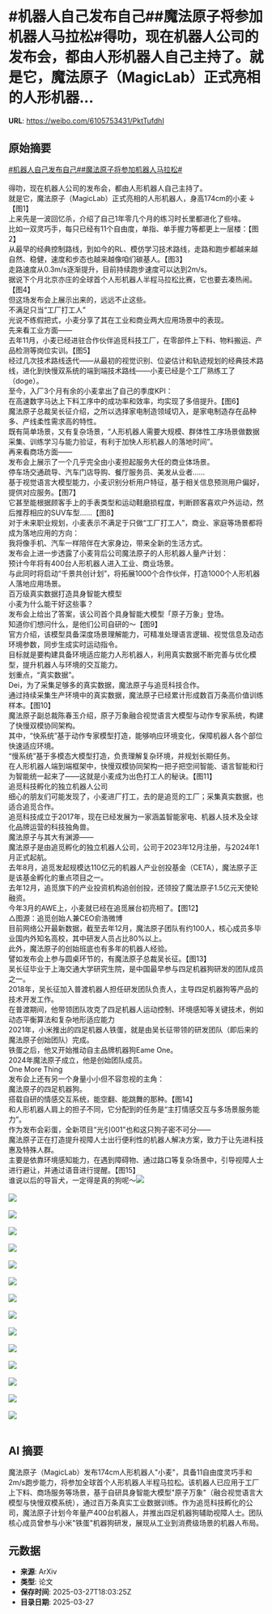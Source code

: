 # #机器人自己发布自己##魔法原子将参加机器人马拉松#得叻，现在机器人公司的发布会，都由人形机器人自己主持了。就是它，魔法原子（MagicLab）正式亮相的人形机器...

**URL**: https://weibo.com/6105753431/PktTufdhI

## 原始摘要

<a href="https://m.weibo.cn/search?containerid=231522type%3D1%26t%3D10%26q%3D%23%E6%9C%BA%E5%99%A8%E4%BA%BA%E8%87%AA%E5%B7%B1%E5%8F%91%E5%B8%83%E8%87%AA%E5%B7%B1%23&amp;extparam=%23%E6%9C%BA%E5%99%A8%E4%BA%BA%E8%87%AA%E5%B7%B1%E5%8F%91%E5%B8%83%E8%87%AA%E5%B7%B1%23" data-hide=""><span class="surl-text">#机器人自己发布自己#</span></a><a href="https://m.weibo.cn/search?containerid=231522type%3D1%26t%3D10%26q%3D%23%E9%AD%94%E6%B3%95%E5%8E%9F%E5%AD%90%E5%B0%86%E5%8F%82%E5%8A%A0%E6%9C%BA%E5%99%A8%E4%BA%BA%E9%A9%AC%E6%8B%89%E6%9D%BE%23&amp;extparam=%23%E9%AD%94%E6%B3%95%E5%8E%9F%E5%AD%90%E5%B0%86%E5%8F%82%E5%8A%A0%E6%9C%BA%E5%99%A8%E4%BA%BA%E9%A9%AC%E6%8B%89%E6%9D%BE%23" data-hide=""><span class="surl-text">#魔法原子将参加机器人马拉松#</span></a><br><br>得叻，现在机器人公司的发布会，都由人形机器人自己主持了。<br>就是它，魔法原子（MagicLab）正式亮相的人形机器人，身高174cm的小麦 ↓【图1】<br>上来先是一波回忆杀，介绍了自己1年零几个月的练习时长里都进化了些啥。<br>比如一双灵巧手，每只已经有11个自由度，单指、单手握力等都更上一层楼：【图2】<br>从最早的经典控制路线，到如今的RL、模仿学习技术路线，走路和跑步都越来越自然、稳健，速度和步态也越来越像咱们碳基人。【图3】<br>走路速度从0.3m/s逐渐提升，目前持续跑步速度可以达到2m/s。<br>据说下个月北京亦庄的全球首个人形机器人半程马拉松比赛，它也要去凑热闹。【图4】<br>但这场发布会上展示出来的，远远不止这些。<br>不满足只当“工厂打工人”<br>光说不练假把式，小麦分享了其在工业和商业两大应用场景中的表现。<br>先来看工业方面——<br>去年11月，小麦已经进驻合作伙伴追觅科技工厂，在零部件上下料、物料搬运、产品检测等岗位实训。【图5】<br>经过几次技术路线迭代——从最初的视觉识别、位姿估计和轨迹规划的经典技术路线，进化到快慢双系统的端到端技术路线——小麦已经是个工厂熟练工了（doge）。<br>至今，入厂3个月有余的小麦拿出了自己的季度KPI：<br>在高速数字马达上下料工序中的成功率和效率，均实现了多倍提升。【图6】<br>魔法原子总裁吴长征介绍，之所以选择家电制造领域切入，是家电制造存在品种多、产线柔性需求高的特性。<br>既有简单场景，又有复杂场景，“人形机器人需要大规模、群体性工序场景做数据采集、训练学习与能力验证，有利于加快人形机器人的落地时间”。<br>再来看商场方面——<br>发布会上展示了一个几乎完全由小麦担起服务大任的商业体场景。<br>停车场交通疏导、汽车门店导购、餐厅服务员、美发从业者……<br>基于视觉语言大模型能力，小麦识别分析用户特征，基于相关信息预测用户偏好，提供对应服务。【图7】<br>它甚至能根据顾客手上的手表类型和运动鞋磨损程度，判断顾客喜欢户外运动，然后推荐相应的SUV车型……【图8】<br>对于未来职业规划，小麦表示不满足于只做“工厂打工人”，商业、家庭等场景都将成为落地应用的方向：<br>我将像手机、汽车一样陪伴在大家身边，带来全新的生活方式。<br>发布会上进一步透露了小麦背后公司魔法原子的人形机器人量产计划：<br>预计今年将有400台人形机器人进入工业、商业场景。<br>与此同时将启动“千景共创计划”，将拓展1000个合作伙伴，打造1000个人形机器人落地应用场景。<br>百万级真实数据打造具身智能大模型<br>小麦为什么能干好这些事？<br>发布会上给出了答案，该公司首个具身智能大模型「原子万象」登场。<br>知道你们想问什么，是他们公司自研的～【图9】<br>官方介绍，该模型具备深度场景理解能力，可精准处理语言逻辑、视觉信息及动态环境参数，同步生成实时运动指令。<br>目标就是要构建具备环境适应能力人形机器人，利用真实数据不断完善与优化模型，提升机器人与环境的交互能力。<br>划重点，“真实数据”。<br>Dei，为了采集足够多的真实数据，魔法原子与追觅科技合作。<br>通过持续采集生产环境中的真实数据，魔法原子已经累计形成数百万条高价值训练样本。【图10】<br>魔法原子副总裁陈春玉介绍，原子万象融合视觉语言大模型与动作专家系统，构建了快慢双模协同架构。<br>其中，“快系统”基于动作专家模型打造，能够响应环境变化，保障机器人各个部位快速适应环境。<br>“慢系统”基于多模态大模型打造，负责理解复杂环境，并规划长期任务。<br>在人形机器人端到端框架中，快慢双模协同架构一把子把空间智能、语言智能和行为智能统一起来了——这就是小麦成为出色打工人的秘诀。【图11】<br>追觅科技孵化的独立机器人公司<br>细心的朋友们可能发现了，小麦进厂打工，去的是追觅的工厂；采集真实数据，也适合追觅合作。<br>追觅科技成立于2017年，现在已经发展为一家涵盖智能家电、机器人技术及全球化品牌运营的科技独角兽。<br>魔法原子与其大有渊源——<br>魔法原子是由追觅孵化的独立机器人公司，公司于2023年12月注册，与2024年1月正式起航。<br>去年8月，追觅发起规模达110亿元的机器人产业创投基金（CETA），魔法原子正是该基金孵化的重点项目之一。<br>去年12月，追觅旗下的产业投资机构追创创投，还领投了魔法原子1.5亿元天使轮融资。<br>今年3月的AWE上，小麦就已经在追觅展台初亮相了。【图12】<br>△图源：追觅创始人兼CEO俞浩微博<br>目前网络公开最新数据，截至去年12月，魔法原子团队有约100人，核心成员多毕业国内外知名高校，其中研发人员占比80%以上。<br>此外，魔法原子的创始班底也有多年的机器人经验。<br>譬如发布会上参与圆桌环节的，有魔法原子总裁吴长征。【图13】<br>吴长征毕业于上海交通大学研究生院，是中国最早参与四足机器狗研发的团队成员之一。<br>2018年，吴长征加入普渡机器人担任研发团队负责人，主导四足机器狗等产品的技术开发工作。<br>在普渡期间，他带领团队攻克了四足机器人运动控制、环境感知等关键技术，例如动态平衡算法和复杂地形适应能力<br>2021年，小米推出的四足机器人铁蛋，就是由吴长征带领的研发团队（即后来的魔法原子创始团队）完成。<br>铁蛋之后，他又开始推动自主品牌机器狗Eame One。<br>2024年魔法原子成立，他是创始团队成员。<br>One More Thing<br>发布会上还有另一个身量小小但不容忽视的主角：<br>魔法原子的四足机器狗。<br>搭载自研的情感交互系统，能空翻、能跳舞的那种。【图14】<br>和人形机器人肩上的担子不同，它分配到的任务是“主打情感交互与多场景服务能力”。<br>作为发布会彩蛋，全新项目“光引001”也和这只狗子密不可分——<br>魔法原子正在打造提升视障人士出行便利性的机器人解决方案，致力于让先进科技惠及特殊人群。<br>主要是依靠环境感知能力，在遇到障碍物、通过路口等复杂场景中，引导视障人士进行避让，并通过语音进行提醒。【图15】<br>谁说以后的导盲犬，一定得是真的狗呢～<img style="" src="https://tvax4.sinaimg.cn/large/006Fd7o3gy1hzviaph7rjj30zk0jgatl.jpg" referrerpolicy="no-referrer"><br><br><img style="" src="https://tvax2.sinaimg.cn/large/006Fd7o3gy1hzviamxbllj30zk0jend2.jpg" referrerpolicy="no-referrer"><br><br><img style="" src="https://tvax3.sinaimg.cn/large/006Fd7o3gy1hzvitjdgsug30dc07atza.gif" referrerpolicy="no-referrer"><br><br><img style="" src="https://tvax1.sinaimg.cn/large/006Fd7o3gy1hzvitsll9dg30u00gfu10.gif" referrerpolicy="no-referrer"><br><br><img style="" src="https://tvax1.sinaimg.cn/large/006Fd7o3gy1hzvityqflhg30dc07anpe.gif" referrerpolicy="no-referrer"><br><br><img style="" src="https://tvax4.sinaimg.cn/large/006Fd7o3gy1hzviu42f5gg30u00gf4qq.gif" referrerpolicy="no-referrer"><br><br><img style="" src="https://tvax1.sinaimg.cn/large/006Fd7o3gy1hzviubm1bqg30dc07aqv7.gif" referrerpolicy="no-referrer"><br><br><img style="" src="https://tvax2.sinaimg.cn/large/006Fd7o3gy1hzviugpd5yg30u00gfx6u.gif" referrerpolicy="no-referrer"><br><br><img style="" src="https://tvax2.sinaimg.cn/large/006Fd7o3gy1hzviahr7kfj30kc0k0jyn.jpg" referrerpolicy="no-referrer"><br><br><img style="" src="https://tvax1.sinaimg.cn/large/006Fd7o3gy1hzviapn82kj30zk0jg1do.jpg" referrerpolicy="no-referrer"><br><br><img style="" src="https://tvax4.sinaimg.cn/large/006Fd7o3gy1hzviapr9xzj30zj0k0qd3.jpg" referrerpolicy="no-referrer"><br><br><img style="" src="https://tvax3.sinaimg.cn/large/006Fd7o3gy1hzviamjiidj30u00k011r.jpg" referrerpolicy="no-referrer"><br><br><img style="" src="https://tvax4.sinaimg.cn/large/006Fd7o3gy1hzviapl0yij30zk0jf46s.jpg" referrerpolicy="no-referrer"><br><br><img style="" src="https://tvax4.sinaimg.cn/large/006Fd7o3gy1hzviaplo4qj30zk0jgatn.jpg" referrerpolicy="no-referrer"><br><br><img style="" src="https://tvax2.sinaimg.cn/large/006Fd7o3gy1hzviapg6t2j30zj0k0ar9.jpg" referrerpolicy="no-referrer"><br><br>

## AI 摘要

魔法原子（MagicLab）发布174cm人形机器人"小麦"，具备11自由度灵巧手和2m/s跑步能力，将参加全球首个人形机器人半程马拉松。该机器人已应用于工厂上下料、商场服务等场景，基于自研具身智能大模型"原子万象"（融合视觉语言大模型与快慢双模系统），通过百万条真实工业数据训练。作为追觅科技孵化的公司，魔法原子计划今年量产400台机器人，并推出四足机器狗辅助视障人士。团队核心成员曾参与小米"铁蛋"机器狗研发，展现从工业到消费级场景的机器人布局。

## 元数据

- **来源**: ArXiv
- **类型**: 论文
- **保存时间**: 2025-03-27T18:03:25Z
- **目录日期**: 2025-03-27
